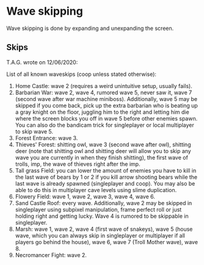# Wave skipping

Wave skipping is done by expanding and unexpanding the screen.

## Skips

T.A.G. wrote on 12/06/2020:

List of all known waveskips (coop unless stated otherwise):
1. Home Castle: wave 2 (requires a weird unintuitive setup, usually fails).
2. Barbarian War: wave 2, wave 4, rumored wave 5, never saw it, wave 7 (second wave after war machine miniboss). Additionally, wave 5 may be skipped if you come back, pick up the extra barbarian who is beating up a gray knight on the floor, juggling him to the right and letting him die where the screen blocks you off in wave 5 before other enemies spawn. You can also do the bandicam  trick for singleplayer or local multiplayer to skip wave 5.
3. Forest Entrance: wave 3.
4. Thieves' Forest: shitting owl, wave 3 (second wave after owl), shitting deer (note that shitting owl and shitting deer will allow you to skip any wave you are currently in when they finish shitting), the first wave of trolls, imp, the wave of thieves right after the imp.
5. Tall grass Field: you can lower the amount of enemies you have to kill in the last wave of bears by 1 or 2 if you kill arrow shooting bears while the last wave is already spawned (singleplayer and coop). You may also be able to do this in multiplayer cave levels using slime duplication.
6. Flowery Field: wave 1, wave 2, wave 3, wave 4, wave 6.
7. Sand Castle Roof: every wave. Additionally, wave 2 may be skipped in singleplayer using subpixel manipulation, frame perfect roll or just holding right and getting lucky.  Wave 4 is rumored to be skippable in singleplayer.
8. Marsh: wave 1, wave 2, wave 4 (first wave of snakeys), wave 5 (house wave, which you can always skip in singleplayer or multiplayer if all players go behind the house), wave 6, wave 7 (Troll Mother wave), wave 8.
9. Necromancer Fight: wave 2. 
